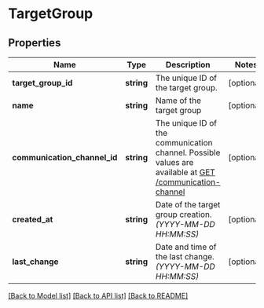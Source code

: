 # TargetGroup

## Properties
Name | Type | Description | Notes
------------ | ------------- | ------------- | -------------
**target_group_id** | **string** | The unique ID of the target group. | [optional] 
**name** | **string** | Name of the target group | [optional] 
**communication_channel_id** | **string** | The unique ID of the communication channel. Possible values are available at [GET /communication-channel](carecloud.readme.io/reference/getcommunicationchannels) | [optional] 
**created_at** | **string** | Date of the target group creation. *(YYYY-MM-DD HH:MM:SS)* | [optional] 
**last_change** | **string** | Date and time of the last change. *(YYYY-MM-DD HH:MM:SS)* | [optional] 

[[Back to Model list]](../../README.md#documentation-for-models) [[Back to API list]](../../README.md#documentation-for-api-endpoints) [[Back to README]](../../README.md)

